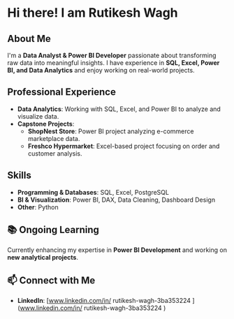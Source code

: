 # Hi there! I am Rutikesh Wagh

## About Me
I'm a **Data Analyst & Power BI Developer** passionate about transforming raw data into meaningful insights. I have experience in **SQL, Excel, Power BI, and Data Analytics** and enjoy working on real-world projects.

## Professional Experience
- **Data Analytics**: Working with SQL, Excel, and Power BI to analyze and visualize data.
- **Capstone Projects**:
  - **ShopNest Store**: Power BI project analyzing e-commerce marketplace data.
  - **Freshco Hypermarket**: Excel-based project focusing on order and customer analysis.

## Skills
- **Programming & Databases**: SQL, Excel, PostgreSQL
- **BI & Visualization**: Power BI, DAX, Data Cleaning, Dashboard Design
- **Other**: Python

## 📚 Ongoing Learning
Currently enhancing my expertise in **Power BI Development**  and working on **new analytical projects**.

## 📫 Connect with Me
- **LinkedIn**: [www.linkedin.com/in/
rutikesh-wagh-3ba353224
](www.linkedin.com/in/
rutikesh-wagh-3ba353224
)
